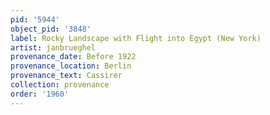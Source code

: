 ```yaml
---
pid: '5944'
object_pid: '3848'
label: Rocky Landscape with Flight into Egypt (New York)
artist: janbrueghel
provenance_date: Before 1922
provenance_location: Berlin
provenance_text: Cassirer
collection: provenance
order: '1960'
---
```

